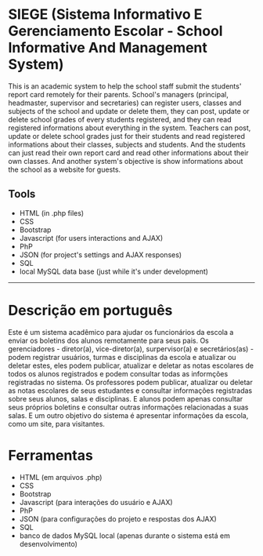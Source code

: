 # SIEGE (Sistema Informativo E Gerenciamento Escolar - School Informative And Management System)

This is an academic system to help the school staff submit the students' report card remotely for their parents.
School's managers (principal, headmaster, supervisor and secretaries) can register users, classes and subjects of the school and update or delete them, they can post, update or delete school grades of every students registered, and they can read registered informations about everything in the system. Teachers can post, update or delete school grades just for their students and read registered informations about their classes, subjects and students. And the students can just read their own report card and read other informations about their own classes.
And another system's objective is show informations about the school as a website for guests.

## Tools

* HTML (in .php files)
* CSS
* Bootstrap
* Javascript (for users interactions and AJAX)
* PhP
* JSON (for project's settings and AJAX responses)
* SQL
* local MySQL data base (just while it's under development)

---------------

# Descrição em português

Este é um sistema acadêmico para ajudar os funcionários da escola a enviar os boletins dos alunos remotamente para seus pais.
Os gerenciadores - diretor(a), vice-diretor(a), surpervisor(a) e secretários(as) - podem registrar usuários, turmas e disciplinas da escola e atualizar ou deletar estes, eles podem publicar, atualizar e deletar as notas escolares de todos os alunos registrados e podem consultar todas as informções registradas no sistema. Os professores podem publicar, atualizar ou deletar as notas escolares de seus estudantes e consultar informações registradas sobre seus alunos, salas e disciplinas. E alunos podem apenas consultar seus próprios boletins e consultar outras informações relacionadas a suas salas.
E um outro objetivo do sistema é apresentar informações da escola, como um site, para visitantes.

# Ferramentas

* HTML (em arquivos .php)
* CSS
* Bootstrap
* Javascript (para interações do usuário e AJAX)
* PhP
* JSON (para configurações do projeto e respostas dos AJAX)
* SQL
* banco de dados MySQL local (apenas durante o sistema está em desenvolvimento)